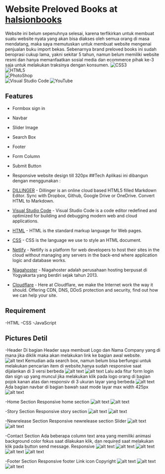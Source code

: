 # Website Preloved Books at [halsionbooks](https://halsionbooks.com/)

Website ini belum sepenuhnya selesai, karena terfikirkan untuk membuat suatu website nyata yang akan bisa diakses oleh semua orang di masa mendatang, maka saya memutuskan untuk membuat website mengenai penjualan buku import bekas. 
Sebenarnya brand preloved books ini sudah beroprasi cukup lama, yakni sekitar 5 tahun, namun belum memiliki website resmi dan hanya memanfaatkan sosial media dan ecommerce pihak ke-3 saja untuk melakukan traksinya dengan konsumen.
![CSS3](https://img.shields.io/badge/css3-%231572B6.svg?style=for-the-badge&logo=css3&logoColor=white)  
![HTML5](https://img.shields.io/badge/html5-%23E34F26.svg?style=for-the-badge&logo=html5&logoColor=white)   
![PhotoShop](https://img.shields.io/badge/adobe%20photoshop-%2331A8FF.svg?style=for-the-badge&logo=adobe%20photoshop&logoColor=white)    
![Visual Studio Code](https://img.shields.io/badge/Visual%20Studio%20Code-0078d7.svg?style=for-the-badge&logo=visual-studio-code&logoColor=white)
![YouTube](https://img.shields.io/badge/YouTube-%23FF0000.svg?style=for-the-badge&logo=YouTube&logoColor=white)

## Features
- Formbox sign in
- Navbar
- Slider Image
- Search Box
- Footer
- Form Column
- Submit Button
- Responsive website design till 320px
##Tech
Aplikasi ini dibangun dengan menggunakan :

- [DILLINGER](https://dillinger.io/) - Dillinger is an online cloud based HTML5 filled Markdown Editor. Sync with Dropbox, Github, Google Drive or OneDrive. Convert HTML to Markdown.
- [Visual Studio Code](https://code.visualstudio.com/) - Visual Studio Code is a code editor redefined and optimized for building and debugging modern web and cloud applications.
- [HTML](https://html.com/) - HTML is the standard markup language for Web pages.
- [CSS](https://www.w3schools.com/css/) - CSS is the language we use to style an HTML document.
- [Netlify](https://www.netlify.com/) - Netlify is a platform for web developers to host their sites in the cloud without managing any servers in the back-end where application logic and database works.
- [Niagahoster](https://www.niagahoster.co.id/) - Niagahoster adalah perusahaan hosting berpusat di Yogyakarta yang berdiri sejak tahun 2013.
- [Cloudflare](https://www.cloudflare.com/) - Here at Cloudflare, we make the Internet work the way it should. Offering CDN, DNS, DDoS protection and security, find out how we can help your site.

## Requirement
-HTML
-CSS
-JavaScript

## Pictures Detil
-Header
Di bagian Header saya membuat Logo dan Nama Company yang di mana jika diklik maka akan melakukan link ke bagian awal website.
![alt text](https://github.com/RevoU-FSSE-2/week-5-spongerest/blob/main/images/Header%20b.png)
Kemudian ada search box, namun belum bisa berfungsi untuk melakukan pencarian item di website,hanya sudah responsive saat dijalankan di 3 versi berbeda
![alt text](https://github.com/RevoU-FSSE-2/week-5-spongerest/blob/main/images/768%20home.png)
![alt text](https://github.com/RevoU-FSSE-2/week-5-spongerest/blob/main/images/320%20home%20search%20click.png)
Lalu ada fitur form login dan sign up yang muncul jika melakukan klik pada logo orang di bagian pojok kanan atas dan responsiv di 3 ukuran layar yang berbeda
![alt text](https://github.com/RevoU-FSSE-2/week-5-spongerest/blob/main/images/Header%20click%20i.png)
Ada bagian navbar di bagian bawah saat mode layar max width 425px
![alt text](https://github.com/RevoU-FSSE-2/week-5-spongerest/blob/main/images/320%20home%20b.png)

-Home Section
Responsive home section
![alt text](https://github.com/RevoU-FSSE-2/week-5-spongerest/blob/main/images/768%20home.png)
![alt text](https://github.com/RevoU-FSSE-2/week-5-spongerest/blob/main/images/320%20home%20b.png)

-Story Section
Responsive story section
  ![alt text](https://github.com/RevoU-FSSE-2/week-5-spongerest/blob/main/images/768%20story.png)
  ![alt text](https://github.com/RevoU-FSSE-2/week-5-spongerest/blob/main/images/320%20story.png)

-Newrelease Section
Responsive newrelease section
Slider
  ![alt text](https://github.com/RevoU-FSSE-2/week-5-spongerest/blob/main/images/768%20newrelease.png)
  ![alt text](https://github.com/RevoU-FSSE-2/week-5-spongerest/blob/main/images/320%20newrl.png)

-Contact Section
Ada beberapa column text area yang memiliki animasi background color fokus saat dilakukan klik, dan required saat melakukan klik pada button send message.
Responsive
  ![alt text](https://github.com/RevoU-FSSE-2/week-5-spongerest/blob/main/images/768%20contact.png)
  ![alt text](https://github.com/RevoU-FSSE-2/week-5-spongerest/blob/main/images/contack%20me%20focus%20column%20click.png)
  ![alt text](https://github.com/RevoU-FSSE-2/week-5-spongerest/blob/main/images/320%20contact.png)
  ![alt text](https://github.com/RevoU-FSSE-2/week-5-spongerest/blob/main/images/320%20contact%20f.png)
  ![alt text](https://github.com/RevoU-FSSE-2/week-5-spongerest/blob/main/images/send%20message%20button%20hover%20req%20click.png)

-Footer Section
Responsive footer
Link icon
Copyright
  ![alt text](https://github.com/RevoU-FSSE-2/week-5-spongerest/blob/main/images/footter.png)
  ![alt text](https://github.com/RevoU-FSSE-2/week-5-spongerest/blob/main/images/768%20footer.png)
  ![alt text](https://github.com/RevoU-FSSE-2/week-5-spongerest/blob/main/images/320%20footer.png)
